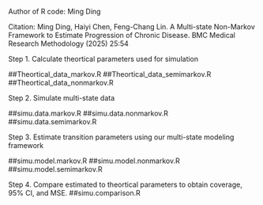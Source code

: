 Author of R code: Ming Ding

Citation: Ming Ding, Haiyi Chen, Feng-Chang Lin. A Multi-state Non-Markov Framework to Estimate Progression of Chronic Disease. BMC Medical Research Methodology (2025) 25:54 

Step 1. Calculate theortical parameters used for simulation

##Theortical_data_markov.R
##Theortical_data_semimarkov.R
##Theortical_data_nonmarkov.R

Step 2. Simulate multi-state data

##simu.data.markov.R
##simu.data.nonmarkov.R
##simu.data.semimarkov.R 

Step 3. Estimate transition parameters using our multi-state modeling framework

##simu.model.markov.R
##simu.model.nonmarkov.R
##simu.model.semimarkov.R 

Step 4. Compare estimated to theortical parameters to obtain coverage, 95% CI, and MSE.
##simu.comparison.R


